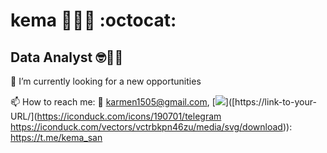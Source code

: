 # kema 🧗‍♂️🐢 :octocat:
## Data Analyst 🤓🧮🧐

🔭 I’m currently looking for a new opportunities 

📫 How to reach me: 📧 karmen1505@gmail.com, [<img src="path/to/image.png">]([https://link-to-your-URL/](https://iconduck.com/icons/190701/telegram
https://iconduck.com/vectors/vctrbkpn46zu/media/svg/download)): https://t.me/kema_san 



<!--
**kemasan/kemasan** is a ✨ _special_ ✨ repository because its `README.md` (this file) appears on your GitHub profile.

Here are some ideas to get you started:

- 🔭 I’m currently working on ...
- 🌱 I’m currently learning ...
- 👯 I’m looking to collaborate on ...
- 🤔 I’m looking for help with ...
- 💬 Ask me about ...
- 📫 How to reach me: ...
- 😄 Pronouns: ...
- ⚡ Fun fact: ...
-->

